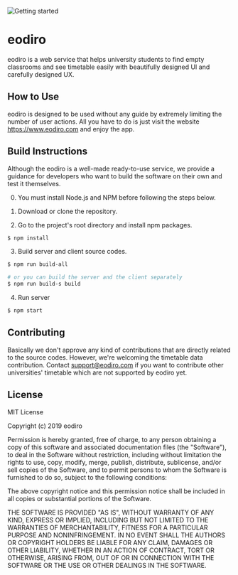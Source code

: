 ![Getting started](https://user-images.githubusercontent.com/19797697/58303582-c2e51f80-7e2b-11e9-92a8-d30c8e814b42.png)


# eodiro

eodiro is a web service that helps university students to find empty classrooms and see timetable easily with beautifully designed UI and carefully designed UX.


## How to Use

eodiro is designed to be used without any guide by extremely limiting the number of user actions. All you have to do is just visit the website https://www.eodiro.com and enjoy the app.


## Build Instructions

Although the eodiro is a well-made ready-to-use service, we provide a guidance for developers who want to build the software on their own and test it themselves.

0. You must install Node.js and NPM before following the steps below.

1. Download or clone the repository.

2. Go to the project's root directory and install npm packages.

```bash
$ npm install
```

3. Build server and client source codes.

```bash
$ npm run build-all

# or you can build the server and the client separately
$ npm run build-s build
```

4. Run server

```bash
$ npm start
```


## Contributing

Basically we don't approve any kind of contributions that are directly related to the source codes. However, we're welcoming the timetable data contribution. Contact support@eodiro.com if you want to contribute other universities' timetable which are not supported by eodiro yet.


## License

MIT License

Copyright (c) 2019 eodiro

Permission is hereby granted, free of charge, to any person obtaining a copy
of this software and associated documentation files (the "Software"), to deal
in the Software without restriction, including without limitation the rights
to use, copy, modify, merge, publish, distribute, sublicense, and/or sell
copies of the Software, and to permit persons to whom the Software is
furnished to do so, subject to the following conditions:

The above copyright notice and this permission notice shall be included in all
copies or substantial portions of the Software.

THE SOFTWARE IS PROVIDED "AS IS", WITHOUT WARRANTY OF ANY KIND, EXPRESS OR
IMPLIED, INCLUDING BUT NOT LIMITED TO THE WARRANTIES OF MERCHANTABILITY,
FITNESS FOR A PARTICULAR PURPOSE AND NONINFRINGEMENT. IN NO EVENT SHALL THE
AUTHORS OR COPYRIGHT HOLDERS BE LIABLE FOR ANY CLAIM, DAMAGES OR OTHER
LIABILITY, WHETHER IN AN ACTION OF CONTRACT, TORT OR OTHERWISE, ARISING FROM,
OUT OF OR IN CONNECTION WITH THE SOFTWARE OR THE USE OR OTHER DEALINGS IN THE
SOFTWARE.